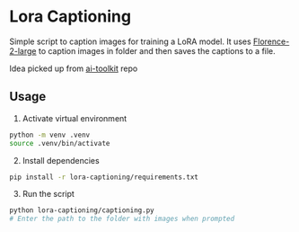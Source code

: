 # Lora Captioning

Simple script to caption images for training a LoRA model. It uses [Florence-2-large](https://huggingface.co/microsoft/Florence-2-large) to caption images in folder and then saves the captions to a file.

Idea picked up from [ai-toolkit](https://github.com/ostris/ai-toolkit) repo

## Usage

1. Activate virtual environment

```bash
python -m venv .venv
source .venv/bin/activate
```

2. Install dependencies

```bash
pip install -r lora-captioning/requirements.txt
```

3. Run the script

```bash
python lora-captioning/captioning.py
# Enter the path to the folder with images when prompted
```
